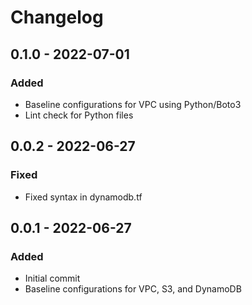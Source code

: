 # Changelog

## 0.1.0 - 2022-07-01

### Added
- Baseline configurations for VPC using Python/Boto3
- Lint check for Python files

## 0.0.2 - 2022-06-27

### Fixed
- Fixed syntax in dynamodb.tf

## 0.0.1 - 2022-06-27

### Added
- Initial commit
- Baseline configurations for VPC, S3, and DynamoDB
